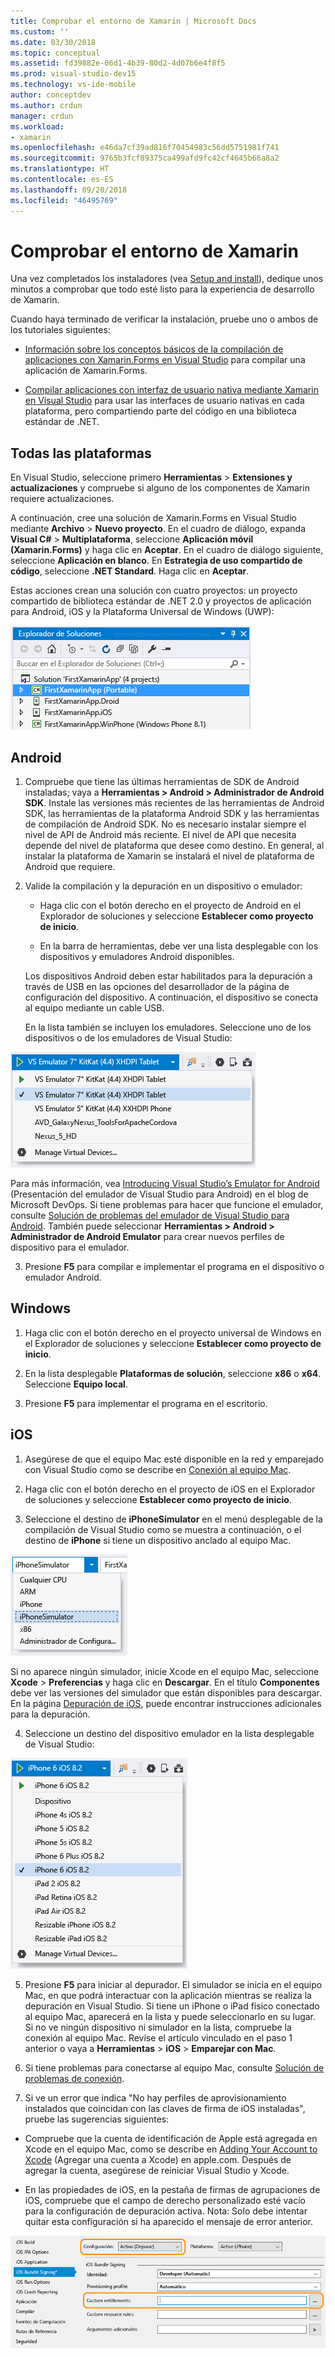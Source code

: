 ```yaml
---
title: Comprobar el entorno de Xamarin | Microsoft Docs
ms.custom: ''
ms.date: 03/30/2018
ms.topic: conceptual
ms.assetid: fd39882e-06d1-4b39-80d2-4d07b6e4f8f5
ms.prod: visual-studio-dev15
ms.technology: vs-ide-mobile
author: conceptdev
ms.author: crdun
manager: crdun
ms.workload:
- xamarin
ms.openlocfilehash: e46da7cf39ad816f70454983c56dd5751981f741
ms.sourcegitcommit: 9765b3fcf89375ca499afd9fc42cf4645b66a8a2
ms.translationtype: HT
ms.contentlocale: es-ES
ms.lasthandoff: 09/20/2018
ms.locfileid: "46495769"
---
```

# <a name="verify-your-xamarin-environment"></a>Comprobar el entorno de Xamarin

Una vez completados los instaladores (vea [Setup and install](../cross-platform/setup-and-install.md)), dedique unos minutos a comprobar que todo esté listo para la experiencia de desarrollo de Xamarin.

 Cuando haya terminado de verificar la instalación, pruebe uno o ambos de los tutoriales siguientes:

-   [Información sobre los conceptos básicos de la compilación de aplicaciones con Xamarin.Forms en Visual Studio](../cross-platform/learn-app-building-basics-with-xamarin-forms-in-visual-studio.md) para compilar una aplicación de Xamarin.Forms.

-   [Compilar aplicaciones con interfaz de usuario nativa mediante Xamarin en Visual Studio](../cross-platform/build-apps-with-native-ui-using-xamarin-in-visual-studio.md) para usar las interfaces de usuario nativas en cada plataforma, pero compartiendo parte del código en una biblioteca estándar de .NET.

## <a name="all-platforms"></a>Todas las plataformas

En Visual Studio, seleccione primero **Herramientas** > **Extensiones y actualizaciones** y compruebe si alguno de los componentes de Xamarin requiere actualizaciones.

A continuación, cree una solución de Xamarin.Forms en Visual Studio mediante **Archivo** > **Nuevo proyecto**. En el cuadro de diálogo, expanda **Visual C#** > **Multiplataforma**, seleccione **Aplicación móvil (Xamarin.Forms)** y haga clic en **Aceptar**. En el cuadro de diálogo siguiente, seleccione **Aplicación en blanco**. En **Estrategia de uso compartido de código**, seleccione **.NET Standard**. Haga clic en **Aceptar**.

Estas acciones crean una solución con cuatro proyectos: un proyecto compartido de biblioteca estándar de .NET 2.0 y proyectos de aplicación para Android, iOS y la Plataforma Universal de Windows (UWP):

![Resultados de la creación de un nuevo proyecto a partir de la plantilla de Xamarin.Forms de la aplicación vacía](../cross-platform/media/crossplat-xamarin-verify-1.png "CrossPlat Xamarin Verify 1")

## <a name="android"></a>Android

1. Compruebe que tiene las últimas herramientas de SDK de Android instaladas; vaya a **Herramientas > Android > Administrador de Android SDK**. Instale las versiones más recientes de las herramientas de Android SDK, las herramientas de la plataforma Android SDK y las herramientas de compilación de Android SDK. No es necesario instalar siempre el nivel de API de Android más reciente. El nivel de API que necesita depende del nivel de plataforma que desee como destino. En general, al instalar la plataforma de Xamarin se instalará el nivel de plataforma de Android que requiere.

2.  Valide la compilación y la depuración en un dispositivo o emulador:

    -   Haga clic con el botón derecho en el proyecto de Android en el Explorador de soluciones y seleccione **Establecer como proyecto de inicio**.

    -   En la barra de herramientas, debe ver una lista desplegable con los dispositivos y emuladores Android disponibles.

    Los dispositivos Android deben estar habilitados para la depuración a través de USB en las opciones del desarrollador de la página de configuración del dispositivo. A continuación, el dispositivo se conecta al equipo mediante un cable USB.

    En la lista también se incluyen los emuladores. Seleccione uno de los dispositivos o de los emuladores de Visual Studio:

  ![Seleccionar el emulador de Visual Studio para Android como destino de depuración](../cross-platform/media/crossplat-xamarin-verify-3.png "CrossPlat Xamarin Verify 3")

  Para más información, vea [Introducing Visual Studio’s Emulator for Android](https://blogs.msdn.microsoft.com/devops/2014/11/12/introducing-visual-studios-emulator-for-android/) (Presentación del emulador de Visual Studio para Android) en el blog de Microsoft DevOps. Si tiene problemas para hacer que funcione el emulador, consulte [Solución de problemas del emulador de Visual Studio para Android](../cross-platform/troubleshooting-the-visual-studio-emulator-for-android.md). También puede seleccionar **Herramientas > Android > Administrador de Android Emulator** para crear nuevos perfiles de dispositivo para el emulador.

3. Presione **F5** para compilar e implementar el programa en el dispositivo o emulador Android.

## <a name="windows"></a>Windows

1.  Haga clic con el botón derecho en el proyecto universal de Windows en el Explorador de soluciones y seleccione **Establecer como proyecto de inicio**.

2.  En la lista desplegable **Plataformas de solución**, seleccione **x86** o **x64**. Seleccione **Equipo local**.

3.  Presione **F5** para implementar el programa en el escritorio.

## <a name="ios"></a>iOS

1.  Asegúrese de que el equipo Mac esté disponible en la red y emparejado con Visual Studio como se describe en [Conexión al equipo Mac](/xamarin/ios/get-started/installation/windows/connecting-to-mac/).

2.  Haga clic con el botón derecho en el proyecto de iOS en el Explorador de soluciones y seleccione **Establecer como proyecto de inicio**.

3.  Seleccione el destino de **iPhoneSimulator** en el menú desplegable de la compilación de Visual Studio como se muestra a continuación, o el destino de **iPhone** si tiene un dispositivo anclado al equipo Mac.

 ![Seleccionar el destino de compilación iPhoneSimulator](../cross-platform/media/crossplat-xamarin-verify-5.png "CrossPlat Xamarin Verify 5")

 Si no aparece ningún simulador, inicie Xcode en el equipo Mac, seleccione **Xcode** > **Preferencias** y haga clic en **Descargar**. En el título **Componentes** debe ver las versiones del simulador que están disponibles para descargar. En la página [Depuración de iOS](/xamarin/ios/deploy-test/debugging-in-xamarin-ios), puede encontrar instrucciones adicionales para la depuración.

4.  Seleccione un destino del dispositivo emulador en la lista desplegable de Visual Studio:

 ![Seleccionar un destino de depuración iPhone](../cross-platform/media/crossplat-xamarin-verify-6.png "CrossPlat Xamarin Verify 6")

5. Presione **F5** para iniciar al depurador. El simulador se inicia en el equipo Mac, en que podrá interactuar con la aplicación mientras se realiza la depuración en Visual Studio. Si tiene un iPhone o iPad físico conectado al equipo Mac, aparecerá en la lista y puede seleccionarlo en su lugar. Si no ve ningún dispositivo ni simulador en la lista, compruebe la conexión al equipo Mac. Revise el artículo vinculado en el paso 1 anterior o vaya a **Herramientas** > **iOS** > **Emparejar con Mac**.

6.  Si tiene problemas para conectarse al equipo Mac, consulte [Solución de problemas de conexión](/xamarin/ios/get-started/installation/windows/connecting-to-mac/troubleshooting/).

7.  Si ve un error que indica "No hay perfiles de aprovisionamiento instalados que coincidan con las claves de firma de iOS instaladas", pruebe las sugerencias siguientes:

  - Compruebe que la cuenta de identificación de Apple está agregada en Xcode en el equipo Mac, como se describe en [Adding Your Account to Xcode](https://developer.apple.com/library/content/documentation/IDEs/Conceptual/AppStoreDistributionTutorial/AddingYourAccounttoXcode/AddingYourAccounttoXcode.html#//apple_ref/doc/uid/TP40013839-CH40-SW1) (Agregar una cuenta a Xcode) en apple.com.  Después de agregar la cuenta, asegúrese de reiniciar Visual Studio y Xcode.

  - En las propiedades de iOS, en la pestaña de firmas de agrupaciones de iOS, compruebe que el campo de derecho personalizado esté vacío para la configuración de depuración activa.  Nota: Solo debe intentar quitar esta configuración si ha aparecido el mensaje de error anterior.

  ![CrossPlat Xamarin Verify 8](../cross-platform/media/crossplat-xamarin-verify-8.png "CrossPlat Xamarin Verify 8")
